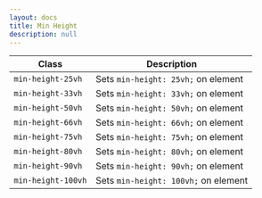 ```yaml
---
layout: docs
title: Min Height
description: null
---
```


| Class              | Description                          |
| ------------------ | ------------------------------------ |
| `min-height-25vh`  | Sets `min-height: 25vh;` on element  |
| `min-height-33vh`  | Sets `min-height: 33vh;` on element  |
| `min-height-50vh`  | Sets `min-height: 50vh;` on element  |
| `min-height-66vh`  | Sets `min-height: 66vh;` on element  |
| `min-height-75vh`  | Sets `min-height: 75vh;` on element  |
| `min-height-80vh`  | Sets `min-height: 80vh;` on element  |
| `min-height-90vh`  | Sets `min-height: 90vh;` on element  |
| `min-height-100vh` | Sets `min-height: 100vh;` on element |
